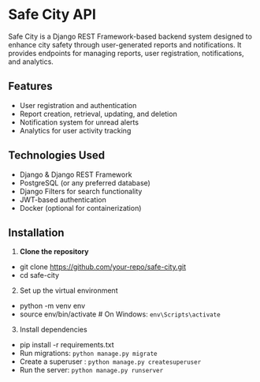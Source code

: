 # Safe City API

Safe City is a Django REST Framework-based backend system designed to enhance city safety through user-generated reports and notifications. It provides endpoints for managing reports, user registration, notifications, and analytics.

## Features

- User registration and authentication
- Report creation, retrieval, updating, and deletion
- Notification system for unread alerts
- Analytics for user activity tracking

## Technologies Used

- Django & Django REST Framework
- PostgreSQL (or any preferred database)
- Django Filters for search functionality
- JWT-based authentication
- Docker (optional for containerization)

## Installation

1. **Clone the repository**

- git clone https://github.com/your-repo/safe-city.git
- cd safe-city

2. Set up the virtual environment

- python -m venv env
- source env/bin/activate # On Windows: `env\Scripts\activate`

3. Install dependencies

- pip install -r requirements.txt
- Run migrations: `python manage.py migrate`
- Create a superuser : `python manage.py createsuperuser`
- Run the server: `python manage.py runserver`
